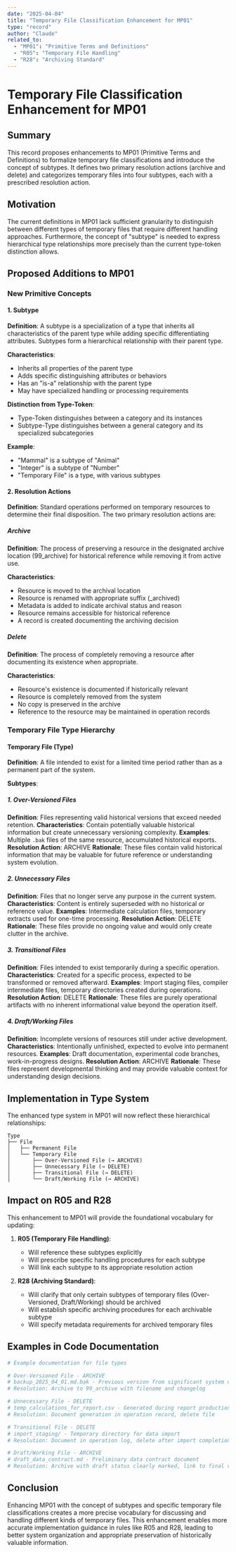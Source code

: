 ```yaml
---
date: "2025-04-04"
title: "Temporary File Classification Enhancement for MP01"
type: "record"
author: "Claude"
related_to:
  - "MP01": "Primitive Terms and Definitions"
  - "R05": "Temporary File Handling"
  - "R28": "Archiving Standard"
---
```


# Temporary File Classification Enhancement for MP01

## Summary

This record proposes enhancements to MP01 (Primitive Terms and Definitions) to formalize temporary file classifications and introduce the concept of subtypes. It defines two primary resolution actions (archive and delete) and categorizes temporary files into four subtypes, each with a prescribed resolution action.

## Motivation

The current definitions in MP01 lack sufficient granularity to distinguish between different types of temporary files that require different handling approaches. Furthermore, the concept of "subtype" is needed to express hierarchical type relationships more precisely than the current type-token distinction allows.

## Proposed Additions to MP01

### New Primitive Concepts

#### 1. Subtype

**Definition**: A subtype is a specialization of a type that inherits all characteristics of the parent type while adding specific differentiating attributes. Subtypes form a hierarchical relationship with their parent type.

**Characteristics**:
- Inherits all properties of the parent type
- Adds specific distinguishing attributes or behaviors
- Has an "is-a" relationship with the parent type
- May have specialized handling or processing requirements

**Distinction from Type-Token**:
- Type-Token distinguishes between a category and its instances
- Subtype-Type distinguishes between a general category and its specialized subcategories

**Example**:
- "Mammal" is a subtype of "Animal"
- "Integer" is a subtype of "Number"
- "Temporary File" is a type, with various subtypes

#### 2. Resolution Actions

**Definition**: Standard operations performed on temporary resources to determine their final disposition. The two primary resolution actions are:

##### Archive
**Definition**: The process of preserving a resource in the designated archive location (99_archive) for historical reference while removing it from active use.

**Characteristics**:
- Resource is moved to the archival location
- Resource is renamed with appropriate suffix (_archived)
- Metadata is added to indicate archival status and reason
- Resource remains accessible for historical reference
- A record is created documenting the archiving decision

##### Delete
**Definition**: The process of completely removing a resource after documenting its existence when appropriate.

**Characteristics**:
- Resource's existence is documented if historically relevant
- Resource is completely removed from the system
- No copy is preserved in the archive
- Reference to the resource may be maintained in operation records

### Temporary File Type Hierarchy

#### Temporary File (Type)
**Definition**: A file intended to exist for a limited time period rather than as a permanent part of the system.

**Subtypes**:

##### 1. Over-Versioned Files
**Definition**: Files representing valid historical versions that exceed needed retention.
**Characteristics**: Contain potentially valuable historical information but create unnecessary versioning complexity.
**Examples**: Multiple `.bak` files of the same resource, accumulated historical exports.
**Resolution Action**: ARCHIVE
**Rationale**: These files contain valid historical information that may be valuable for future reference or understanding system evolution.

##### 2. Unnecessary Files
**Definition**: Files that no longer serve any purpose in the current system.
**Characteristics**: Content is entirely superseded with no historical or reference value.
**Examples**: Intermediate calculation files, temporary extracts used for one-time processing.
**Resolution Action**: DELETE
**Rationale**: These files provide no ongoing value and would only create clutter in the archive.

##### 3. Transitional Files
**Definition**: Files intended to exist temporarily during a specific operation.
**Characteristics**: Created for a specific process, expected to be transformed or removed afterward.
**Examples**: Import staging files, compiler intermediate files, temporary directories created during operations.
**Resolution Action**: DELETE
**Rationale**: These files are purely operational artifacts with no inherent informational value beyond the operation itself.

##### 4. Draft/Working Files
**Definition**: Incomplete versions of resources still under active development.
**Characteristics**: Intentionally unfinished, expected to evolve into permanent resources.
**Examples**: Draft documentation, experimental code branches, work-in-progress designs.
**Resolution Action**: ARCHIVE
**Rationale**: These files represent developmental thinking and may provide valuable context for understanding design decisions.

## Implementation in Type System

The enhanced type system in MP01 will now reflect these hierarchical relationships:

```
Type
├── File
│   ├── Permanent File
│   └── Temporary File
│       ├── Over-Versioned File (→ ARCHIVE)
│       ├── Unnecessary File (→ DELETE)
│       ├── Transitional File (→ DELETE)
│       └── Draft/Working File (→ ARCHIVE)
```

## Impact on R05 and R28

This enhancement to MP01 will provide the foundational vocabulary for updating:

1. **R05 (Temporary File Handling)**:
   - Will reference these subtypes explicitly
   - Will prescribe specific handling procedures for each subtype
   - Will link each subtype to its appropriate resolution action

2. **R28 (Archiving Standard)**:
   - Will clarify that only certain subtypes of temporary files (Over-Versioned, Draft/Working) should be archived
   - Will establish specific archiving procedures for each archivable subtype
   - Will specify metadata requirements for archived temporary files

## Examples in Code Documentation

```r
# Example documentation for file types

# Over-Versioned File - ARCHIVE
# backup_2025_04_01.md.bak - Previous version from significant system update
# Resolution: Archive to 99_archive with filename and changelog

# Unnecessary File - DELETE
# temp_calculations_for_report.csv - Generated during report production
# Resolution: Document generation in operation record, delete file

# Transitional File - DELETE
# import_staging/ - Temporary directory for data import
# Resolution: Document in operation log, delete after import completion

# Draft/Working File - ARCHIVE
# draft_data_contract.md - Preliminary data contract document
# Resolution: Archive with draft status clearly marked, link to final version
```

## Conclusion

Enhancing MP01 with the concept of subtypes and specific temporary file classifications creates a more precise vocabulary for discussing and handling different kinds of temporary files. This enhancement enables more accurate implementation guidance in rules like R05 and R28, leading to better system organization and appropriate preservation of historically valuable information.